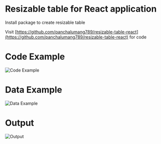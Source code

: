 # Resizable table for React application

Install package to create resizable table

Visit [https://github.com/panchalumang789/resizable-table-react](https://github.com/panchalumang789/resizable-table-react) for code

# Code Example

<img src="https://github.com/panchalumang789/resizable-table-react/tree/main/src/Assets/image/DataFormat%20Example.png" alt="Code Example">

# Data Example

<img src="https://github.com/panchalumang789/resizable-table-react/tree/main/src/Assets/image/Example%20Image.png" alt="Data Example">

# Output

<img src="https://github.com/panchalumang789/resizable-table-react/tree/main/src/Assets/image/Output.png" alt="Output">
